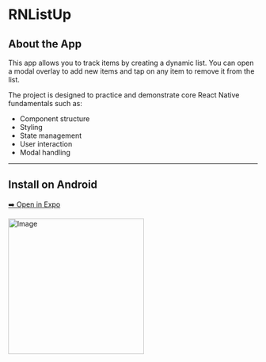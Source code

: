 # RNListUp

## About the App

This app allows you to track items by creating a dynamic list. You can open a modal overlay to add new items and tap on any item to remove it from the list.

The project is designed to practice and demonstrate core React Native fundamentals such as:

- Component structure
- Styling
- State management
- User interaction
- Modal handling

---

## Install on Android

[➡️ Open in Expo](https://expo.dev/accounts/nastyaosetrova/projects/RNListUp/builds/25fe8550-e4f2-477e-b27c-d1532d3af7c9)

<img width="274" height="274" alt="Image" src="https://github.com/user-attachments/assets/7ee60412-ed0f-4ff3-a851-9def5b6ca583" />
